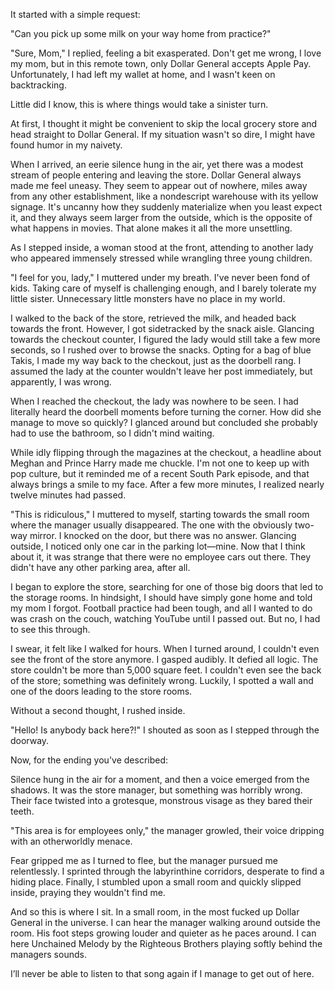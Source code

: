 It started with a simple request:

"Can you pick up some milk on your way home from practice?"

"Sure, Mom," I replied, feeling a bit exasperated. Don't get me wrong, I love my mom, but in this remote town, only Dollar General accepts Apple Pay. Unfortunately, I had left my wallet at home, and I wasn't keen on backtracking.

Little did I know, this is where things would take a sinister turn.

At first, I thought it might be convenient to skip the local grocery store and head straight to Dollar General. If my situation wasn't so dire, I might have found humor in my naivety.

When I arrived, an eerie silence hung in the air, yet there was a modest stream of people entering and leaving the store. Dollar General always made me feel uneasy. They seem to appear out of nowhere, miles away from any other establishment, like a nondescript warehouse with its yellow signage. It's uncanny how they suddenly materialize when you least expect it, and they always seem larger from the outside, which is the opposite of what happens in movies. That alone makes it all the more unsettling.

As I stepped inside, a woman stood at the front, attending to another lady who appeared immensely stressed while wrangling three young children.

"I feel for you, lady," I muttered under my breath. I've never been fond of kids. Taking care of myself is challenging enough, and I barely tolerate my little sister. Unnecessary little monsters have no place in my world.

I walked to the back of the store, retrieved the milk, and headed back towards the front. However, I got sidetracked by the snack aisle. Glancing towards the checkout counter, I figured the lady would still take a few more seconds, so I rushed over to browse the snacks. Opting for a bag of blue Takis, I made my way back to the checkout, just as the doorbell rang. I assumed the lady at the counter wouldn't leave her post immediately, but apparently, I was wrong.

When I reached the checkout, the lady was nowhere to be seen. I had literally heard the doorbell moments before turning the corner. How did she manage to move so quickly? I glanced around but concluded she probably had to use the bathroom, so I didn't mind waiting.

While idly flipping through the magazines at the checkout, a headline about Meghan and Prince Harry made me chuckle. I'm not one to keep up with pop culture, but it reminded me of a recent South Park episode, and that always brings a smile to my face. After a few more minutes, I realized nearly twelve minutes had passed.

"This is ridiculous," I muttered to myself, starting towards the small room where the manager usually disappeared. The one with the obviously two-way mirror. I knocked on the door, but there was no answer. Glancing outside, I noticed only one car in the parking lot—mine. Now that I think about it, it was strange that there were no employee cars out there. They didn't have any other parking area, after all.

I began to explore the store, searching for one of those big doors that led to the storage rooms. In hindsight, I should have simply gone home and told my mom I forgot. Football practice had been tough, and all I wanted to do was crash on the couch, watching YouTube until I passed out. But no, I had to see this through.

I swear, it felt like I walked for hours. When I turned around, I couldn't even see the front of the store anymore. I gasped audibly. It defied all logic. The store couldn't be more than 5,000 square feet. I couldn't even see the back of the store; something was definitely wrong. Luckily, I spotted a wall and one of the doors leading to the store rooms.

Without a second thought, I rushed inside.

"Hello! Is anybody back here?!" I shouted as soon as I stepped through the doorway.

Now, for the ending you've described:

Silence hung in the air for a moment, and then a voice emerged from the shadows. It was the store manager, but something was horribly wrong. Their face twisted into a grotesque, monstrous visage as they bared their teeth.

"This area is for employees only," the manager growled, their voice dripping with an otherworldly menace.

Fear gripped me as I turned to flee, but the manager pursued me relentlessly. I sprinted through the labyrinthine corridors, desperate to find a hiding place. Finally, I stumbled upon a small room and quickly slipped inside, praying they wouldn't find me.

And so this is where I sit. In a small room, in the most fucked up Dollar General in the universe. I can hear the manager walking around outside the room. His foot steps growing louder and quieter as he paces around. I can here Unchained Melody by the Righteous Brothers playing softly behind the managers sounds.


I’ll never be able to listen to that song again if I manage to get out of here.